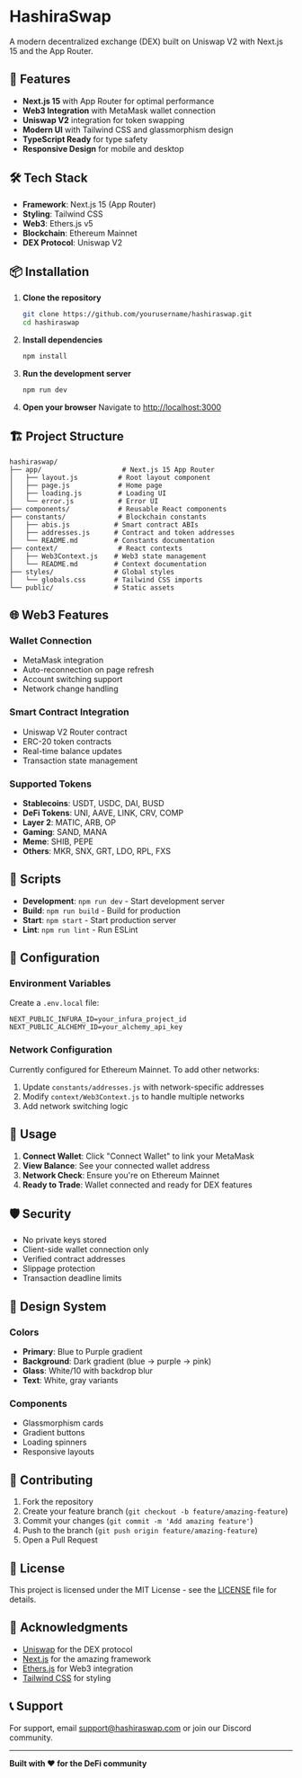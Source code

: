 # HashiraSwap

A modern decentralized exchange (DEX) built on Uniswap V2 with Next.js 15 and the App Router.

## 🚀 Features

- **Next.js 15** with App Router for optimal performance
- **Web3 Integration** with MetaMask wallet connection
- **Uniswap V2** integration for token swapping
- **Modern UI** with Tailwind CSS and glassmorphism design
- **TypeScript Ready** for type safety
- **Responsive Design** for mobile and desktop

## 🛠️ Tech Stack

- **Framework**: Next.js 15 (App Router)
- **Styling**: Tailwind CSS
- **Web3**: Ethers.js v5
- **Blockchain**: Ethereum Mainnet
- **DEX Protocol**: Uniswap V2

## 📦 Installation

1. **Clone the repository**

   ```bash
   git clone https://github.com/yourusername/hashiraswap.git
   cd hashiraswap
   ```

2. **Install dependencies**

   ```bash
   npm install
   ```

3. **Run the development server**

   ```bash
   npm run dev
   ```

4. **Open your browser**
   Navigate to [http://localhost:3000](http://localhost:3000)

## 🏗️ Project Structure

```
hashiraswap/
├── app/                    # Next.js 15 App Router
│   ├── layout.js          # Root layout component
│   ├── page.js            # Home page
│   ├── loading.js         # Loading UI
│   └── error.js           # Error UI
├── components/            # Reusable React components
├── constants/             # Blockchain constants
│   ├── abis.js           # Smart contract ABIs
│   ├── addresses.js      # Contract and token addresses
│   └── README.md         # Constants documentation
├── context/               # React contexts
│   ├── Web3Context.js    # Web3 state management
│   └── README.md         # Context documentation
├── styles/               # Global styles
│   └── globals.css       # Tailwind CSS imports
└── public/               # Static assets
```

## 🌐 Web3 Features

### Wallet Connection

- MetaMask integration
- Auto-reconnection on page refresh
- Account switching support
- Network change handling

### Smart Contract Integration

- Uniswap V2 Router contract
- ERC-20 token contracts
- Real-time balance updates
- Transaction state management

### Supported Tokens

- **Stablecoins**: USDT, USDC, DAI, BUSD
- **DeFi Tokens**: UNI, AAVE, LINK, CRV, COMP
- **Layer 2**: MATIC, ARB, OP
- **Gaming**: SAND, MANA
- **Meme**: SHIB, PEPE
- **Others**: MKR, SNX, GRT, LDO, RPL, FXS

## 🚀 Scripts

- **Development**: `npm run dev` - Start development server
- **Build**: `npm run build` - Build for production
- **Start**: `npm start` - Start production server
- **Lint**: `npm run lint` - Run ESLint

## 🔧 Configuration

### Environment Variables

Create a `.env.local` file:

```env
NEXT_PUBLIC_INFURA_ID=your_infura_project_id
NEXT_PUBLIC_ALCHEMY_ID=your_alchemy_api_key
```

### Network Configuration

Currently configured for Ethereum Mainnet. To add other networks:

1. Update `constants/addresses.js` with network-specific addresses
2. Modify `context/Web3Context.js` to handle multiple networks
3. Add network switching logic

## 📱 Usage

1. **Connect Wallet**: Click "Connect Wallet" to link your MetaMask
2. **View Balance**: See your connected wallet address
3. **Network Check**: Ensure you're on Ethereum Mainnet
4. **Ready to Trade**: Wallet connected and ready for DEX features

## 🛡️ Security

- No private keys stored
- Client-side wallet connection only
- Verified contract addresses
- Slippage protection
- Transaction deadline limits

## 🎨 Design System

### Colors

- **Primary**: Blue to Purple gradient
- **Background**: Dark gradient (blue → purple → pink)
- **Glass**: White/10 with backdrop blur
- **Text**: White, gray variants

### Components

- Glassmorphism cards
- Gradient buttons
- Loading spinners
- Responsive layouts

## 🤝 Contributing

1. Fork the repository
2. Create your feature branch (`git checkout -b feature/amazing-feature`)
3. Commit your changes (`git commit -m 'Add amazing feature'`)
4. Push to the branch (`git push origin feature/amazing-feature`)
5. Open a Pull Request

## 📄 License

This project is licensed under the MIT License - see the [LICENSE](LICENSE) file for details.

## 🙏 Acknowledgments

- [Uniswap](https://uniswap.org/) for the DEX protocol
- [Next.js](https://nextjs.org/) for the amazing framework
- [Ethers.js](https://ethers.org/) for Web3 integration
- [Tailwind CSS](https://tailwindcss.com/) for styling

## 📞 Support

For support, email support@hashiraswap.com or join our Discord community.

---

**Built with ❤️ for the DeFi community**
